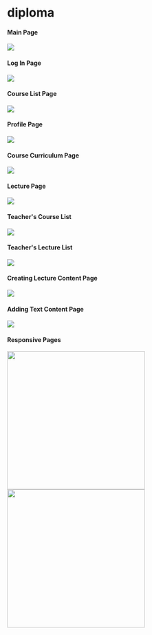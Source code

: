 # diploma

#### Main Page
![](http://i.piccy.info/i9/29230c469ee79c046bb87c9128a170af/1493465525/133598/1140970/1.jpg)
#### Log In Page
![](http://i.piccy.info/i9/c1160ce92c633995421344cc2a081180/1493465559/60330/1140970/2.jpg)
#### Course List Page
![](http://i.piccy.info/i9/015450b78555daba1fa7c2243aa14edb/1493465580/121192/1140970/3.jpg)
#### Profile Page
![](http://i.piccy.info/i9/3d03690a901a2d9b2093597d0fb1a372/1493465604/77053/1140970/4.jpg)
#### Course Curriculum Page
![](http://i.piccy.info/i9/079f0a042bdc2bd305d07e61864c63ed/1493465623/48485/1140970/5.jpg)
#### Lecture Page
![](http://i.piccy.info/i9/660f8f32c0aa4ab8c3af032a36208076/1493465642/114960/1140970/6.jpg)
#### Teacher's Course List
![](http://i.piccy.info/i9/41f13739f87980de800dafa10134af9f/1493465663/86130/1140970/7.jpg)
#### Teacher's Lecture List
![](http://i.piccy.info/i9/594428554b80076c39254fbb222f12c8/1493465680/59844/1140970/8.jpg)
#### Creating Lecture Content Page
![](http://i.piccy.info/i9/dd9619754a2dc4e7948f373f952f572a/1493465702/86180/1140970/9.jpg)
#### Adding Text Content Page
![](http://i.piccy.info/i9/afec6a074015d293b4444cf79ba331ae/1493465722/50085/1140970/10.jpg)
#### Responsive Pages
<img src="http://i.piccy.info/i9/18db005a7bde9c3eb4f7fa4c658b62f8/1493465741/239610/1140970/11.jpg" width="320px" />
<img src="http://i.piccy.info/i9/1c3cd59296239b57c7a5c3dbc6638816/1493465761/190875/1140970/12.jpg" width="320px" />
